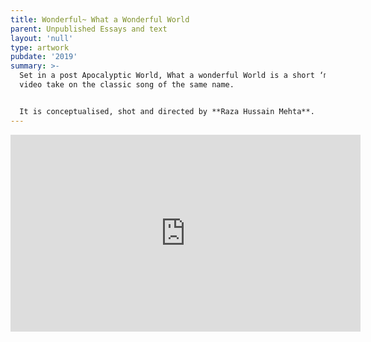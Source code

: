 ```yaml
---
title: Wonderful~ What a Wonderful World
parent: Unpublished Essays and text
layout: 'null'
type: artwork
pubdate: '2019'
summary: >-
  Set in a post Apocalyptic World, What a wonderful World is a short ‘music’
  video take on the classic song of the same name.


  It is conceptualised, shot and directed by **Raza Hussain Mehta**.
---
```

<iframe width="560" height="315" src="https://www.youtube.com/embed/7ZL_0ZJ7n98" frameborder="0" allow="accelerometer; autoplay; encrypted-media; gyroscope; picture-in-picture" allowfullscreen></iframe>
